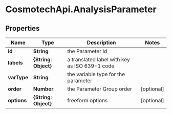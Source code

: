 # CosmotechApi.AnalysisParameter

## Properties

Name | Type | Description | Notes
------------ | ------------- | ------------- | -------------
**id** | **String** | the Parameter id | 
**labels** | **{String: Object}** | a translated label with key as ISO 639-1 code | 
**varType** | **String** | the variable type for the parameter | 
**order** | **Number** | the Parameter Group order | [optional] 
**options** | **{String: Object}** | freeform options | [optional] 


